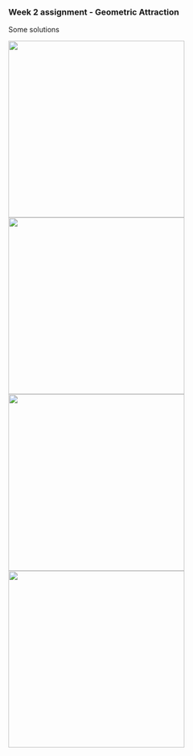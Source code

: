 ### Week 2 assignment - Geometric Attraction

Some solutions

<img align="left" padding="3px" src="/week2_HW_GeometryAbstrcation/Solutions/geometricAbstrcation_No1.png" width="350">
<img align="left" padding="3px" src="/week2_HW_GeometryAbstrcation/Solutions/geometricAbstrcation_No2.png" width="350">
<img align="left" padding="3px" src="/week2_HW_GeometryAbstrcation/Solutions/geometricAbstrcation_No3.png" width="350">
<img align="left" padding="3px" src="/week2_HW_GeometryAbstrcation/Solutions/geometricAbstrcation_No4.png" width="350">
